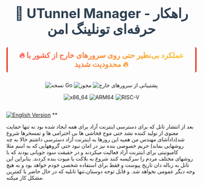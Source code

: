 <h1 align="center" style="font-size: 2.5em; margin-bottom: 15px; color: #2c3e50;">🚀 UTunnel Manager - راهکار حرفه‌ای تونلینگ امن</h1>

<h3 align="center" style="font-size: 1.4em; background: linear-gradient(90deg, #ff4d4d, #f9cb28); -webkit-background-clip: text; -webkit-text-fill-color: transparent; margin-bottom: 25px; padding: 10px; border-radius: 5px; border-left: 4px solid #e74c3c; border-right: 4px solid #e74c3c;">
🔥 عملکرد بی‌نظیر حتی روی سرورهای خارج از کشور با محدودیت شدید 🔥
</h3>


<div align="center" style="margin-bottom: 30px;">
  <img src="https://img.shields.io/badge/Go-1.21+-blue?style=for-the-badge&logo=go" alt="نسخه Go">
  <img src="https://img.shields.io/badge/License-MIT-green?style=for-the-badge&logo=opensourceinitiative" alt="مجوز">
  <img src="https://img.shields.io/badge/Foreign_Servers-Supported-orange?style=for-the-badge&logo=serverless" alt="پشتیبانی از سرورهای خارج">
  
  <!-- دکمه‌های معماری‌های پشتیبانی شده -->
  <div style="margin-top: 15px;">
    <img src="https://img.shields.io/badge/x86_64-Supported-success?style=flat-square&logo=amd" alt="x86_64">
    <img src="https://img.shields.io/badge/ARM64-Supported-success?style=flat-square&logo=arm" alt="ARM64">
    <img src="https://img.shields.io/badge/RISC_V-Experimental-yellow?style=flat-square&logo=riscv" alt="RISC-V">
  </div>
</div>

[![English Version](https://img.shields.io/badge/README_English-FFA500?style=for-the-badge&logo=bookstack&logoColor=white)](./README-EN.md)
**

بعد از انتشار تانل که برای دسترسی اینترنت آزاد برای همه ایجاد  شده بود نه تنها حمایت معنوی از تولید کننده نشد حتی موج فحاشی ها بی احترامی ها  و تمسخرها شروع شد(داداشای مهندس من همیه این روزها به اینترنت آزاد دسترسی داشتم حالا به چه روشهایی بماند)
حریم خصوصی بنده نیز در امان نبود
حتی گروههایی که به اسم مثلا کامیونیتی برای اینترنت آزاد فعالیت میکردند و در حقیقت سود جویانی بودند که با روشهای مختلف مردم را سرکیسه کنند شروع به بلاکت یا میوت بنده کردند.
بنابراین این تانل به زباله دان تاریخ پیوست و فقط برای استفاده شخصی خودم خواهد بود و به هیچ وجه دیگر عمومی نخواهد شد.
و قابل توجه دوستان،تنها تانلیه که در حال حاضر با کمترین مشکل کار میکنه.

